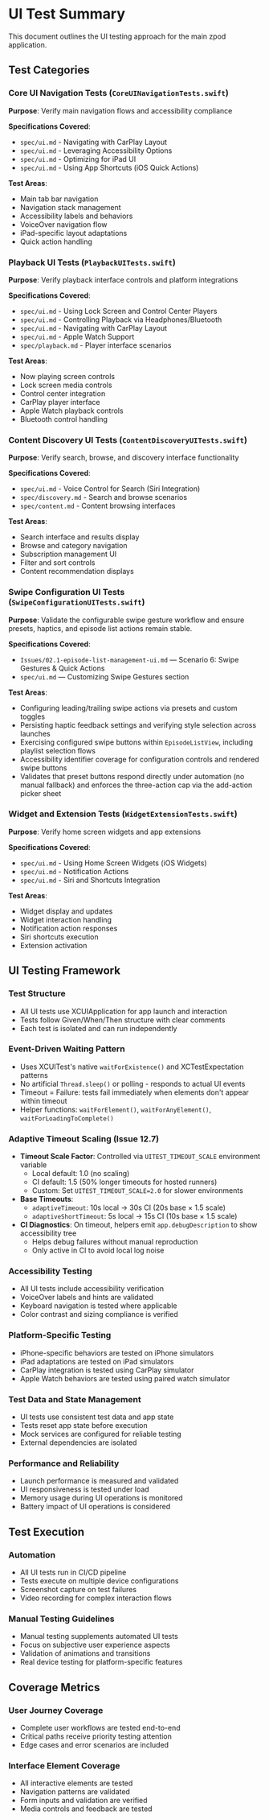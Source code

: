 # UI Test Summary

This document outlines the UI testing approach for the main zpod application.

## Test Categories

### Core UI Navigation Tests (`CoreUINavigationTests.swift`)
**Purpose**: Verify main navigation flows and accessibility compliance

**Specifications Covered**:
- `spec/ui.md` - Navigating with CarPlay Layout
- `spec/ui.md` - Leveraging Accessibility Options  
- `spec/ui.md` - Optimizing for iPad UI
- `spec/ui.md` - Using App Shortcuts (iOS Quick Actions)

**Test Areas**:
- Main tab bar navigation
- Navigation stack management
- Accessibility labels and behaviors
- VoiceOver navigation flow
- iPad-specific layout adaptations
- Quick action handling

### Playback UI Tests (`PlaybackUITests.swift`)
**Purpose**: Verify playback interface controls and platform integrations

**Specifications Covered**:
- `spec/ui.md` - Using Lock Screen and Control Center Players
- `spec/ui.md` - Controlling Playback via Headphones/Bluetooth
- `spec/ui.md` - Navigating with CarPlay Layout
- `spec/ui.md` - Apple Watch Support
- `spec/playback.md` - Player interface scenarios

**Test Areas**:
- Now playing screen controls
- Lock screen media controls
- Control center integration
- CarPlay player interface
- Apple Watch playback controls
- Bluetooth control handling

### Content Discovery UI Tests (`ContentDiscoveryUITests.swift`)
**Purpose**: Verify search, browse, and discovery interface functionality

**Specifications Covered**:
- `spec/ui.md` - Voice Control for Search (Siri Integration)
- `spec/discovery.md` - Search and browse scenarios
- `spec/content.md` - Content browsing interfaces

**Test Areas**:
- Search interface and results display
- Browse and category navigation
- Subscription management UI
- Filter and sort controls
- Content recommendation displays

### Swipe Configuration UI Tests (`SwipeConfigurationUITests.swift`)
**Purpose**: Validate the configurable swipe gesture workflow and ensure presets, haptics, and episode list actions remain stable.

**Specifications Covered**:
- `Issues/02.1-episode-list-management-ui.md` — Scenario 6: Swipe Gestures & Quick Actions
- `spec/ui.md` — Customizing Swipe Gestures section

**Test Areas**:
- Configuring leading/trailing swipe actions via presets and custom toggles
- Persisting haptic feedback settings and verifying style selection across launches
- Exercising configured swipe buttons within `EpisodeListView`, including playlist selection flows
- Accessibility identifier coverage for configuration controls and rendered swipe buttons
- Validates that preset buttons respond directly under automation (no manual fallback) and enforces the three-action cap via the add-action picker sheet

### Widget and Extension Tests (`WidgetExtensionTests.swift`)
**Purpose**: Verify home screen widgets and app extensions

**Specifications Covered**:
- `spec/ui.md` - Using Home Screen Widgets (iOS Widgets)
- `spec/ui.md` - Notification Actions
- `spec/ui.md` - Siri and Shortcuts Integration

**Test Areas**:
- Widget display and updates
- Widget interaction handling
- Notification action responses
- Siri shortcuts execution
- Extension activation

## UI Testing Framework

### Test Structure
- All UI tests use XCUIApplication for app launch and interaction
- Tests follow Given/When/Then structure with clear comments
- Each test is isolated and can run independently

### Event-Driven Waiting Pattern
- Uses XCUITest's native `waitForExistence()` and XCTestExpectation patterns
- No artificial `Thread.sleep()` or polling - responds to actual UI events
- Timeout = Failure: tests fail immediately when elements don't appear within timeout
- Helper functions: `waitForElement()`, `waitForAnyElement()`, `waitForLoadingToComplete()`

### Adaptive Timeout Scaling (Issue 12.7)
- **Timeout Scale Factor**: Controlled via `UITEST_TIMEOUT_SCALE` environment variable
  - Local default: 1.0 (no scaling)
  - CI default: 1.5 (50% longer timeouts for hosted runners)
  - Custom: Set `UITEST_TIMEOUT_SCALE=2.0` for slower environments
- **Base Timeouts**:
  - `adaptiveTimeout`: 10s local → 30s CI (20s base × 1.5 scale)
  - `adaptiveShortTimeout`: 5s local → 15s CI (10s base × 1.5 scale)
- **CI Diagnostics**: On timeout, helpers emit `app.debugDescription` to show accessibility tree
  - Helps debug failures without manual reproduction
  - Only active in CI to avoid local log noise

### Accessibility Testing
- All UI tests include accessibility verification
- VoiceOver labels and hints are validated
- Keyboard navigation is tested where applicable
- Color contrast and sizing compliance is verified

### Platform-Specific Testing
- iPhone-specific behaviors are tested on iPhone simulators
- iPad adaptations are tested on iPad simulators
- CarPlay integration is tested using CarPlay simulator
- Apple Watch behaviors are tested using paired watch simulator

### Test Data and State Management
- UI tests use consistent test data and app state
- Tests reset app state before execution
- Mock services are configured for reliable testing
- External dependencies are isolated

### Performance and Reliability
- Launch performance is measured and validated
- UI responsiveness is tested under load
- Memory usage during UI operations is monitored
- Battery impact of UI operations is considered

## Test Execution

### Automation
- All UI tests run in CI/CD pipeline
- Tests execute on multiple device configurations
- Screenshot capture on test failures
- Video recording for complex interaction flows

### Manual Testing Guidelines
- Manual testing supplements automated UI tests
- Focus on subjective user experience aspects
- Validation of animations and transitions
- Real device testing for platform-specific features

## Coverage Metrics

### User Journey Coverage
- Complete user workflows are tested end-to-end
- Critical paths receive priority testing attention
- Edge cases and error scenarios are included

### Interface Element Coverage
- All interactive elements are tested
- Navigation patterns are validated
- Form inputs and validation are verified
- Media controls and feedback are tested
